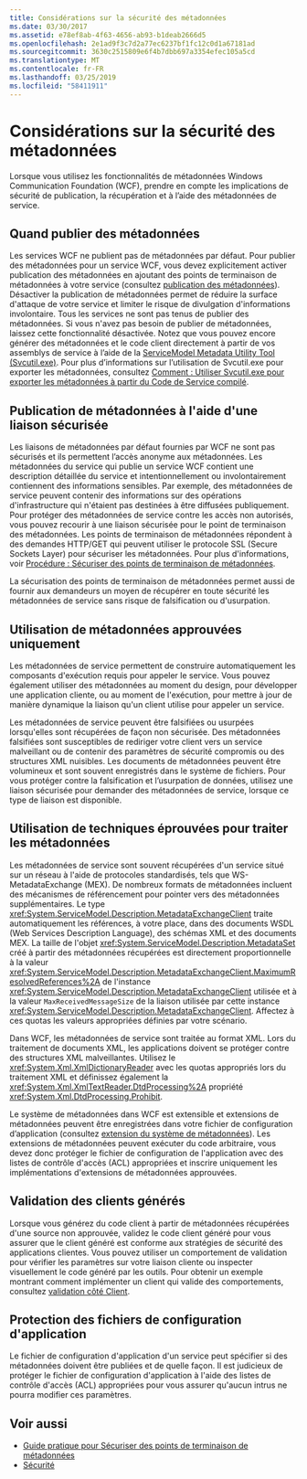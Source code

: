 ```yaml
---
title: Considérations sur la sécurité des métadonnées
ms.date: 03/30/2017
ms.assetid: e78ef8ab-4f63-4656-ab93-b1deab2666d5
ms.openlocfilehash: 2e1ad9f3c7d2a77ec6237bf1fc12c0d1a67181ad
ms.sourcegitcommit: 3630c2515809e6f4b7dbb697a3354efec105a5cd
ms.translationtype: MT
ms.contentlocale: fr-FR
ms.lasthandoff: 03/25/2019
ms.locfileid: "58411911"
---
```

# <a name="security-considerations-with-metadata"></a>Considérations sur la sécurité des métadonnées
Lorsque vous utilisez les fonctionnalités de métadonnées Windows Communication Foundation (WCF), prendre en compte les implications de sécurité de publication, la récupération et à l’aide des métadonnées de service.  
  
## <a name="when-to-publish-metadata"></a>Quand publier des métadonnées  
 Les services WCF ne publient pas de métadonnées par défaut. Pour publier des métadonnées pour un service WCF, vous devez explicitement activer publication des métadonnées en ajoutant des points de terminaison de métadonnées à votre service (consultez [publication des métadonnées](../../../../docs/framework/wcf/feature-details/publishing-metadata.md)). Désactiver la publication de métadonnées permet de réduire la surface d'attaque de votre service et limiter le risque de divulgation d'informations involontaire. Tous les services ne sont pas tenus de publier des métadonnées. Si vous n'avez pas besoin de publier de métadonnées, laissez cette fonctionnalité désactivée. Notez que vous pouvez encore générer des métadonnées et le code client directement à partir de vos assemblys de service à l’aide de la [ServiceModel Metadata Utility Tool (Svcutil.exe)](../../../../docs/framework/wcf/servicemodel-metadata-utility-tool-svcutil-exe.md). Pour plus d’informations sur l’utilisation de Svcutil.exe pour exporter les métadonnées, consultez [Comment : Utiliser Svcutil.exe pour exporter les métadonnées à partir du Code de Service compilé](../../../../docs/framework/wcf/feature-details/how-to-use-svcutil-exe-to-export-metadata-from-compiled-service-code.md).  
  
## <a name="publishing-metadata-using-a-secure-binding"></a>Publication de métadonnées à l'aide d'une liaison sécurisée  
 Les liaisons de métadonnées par défaut fournies par WCF ne sont pas sécurisés et ils permettent l’accès anonyme aux métadonnées. Les métadonnées du service qui publie un service WCF contient une description détaillée du service et intentionnellement ou involontairement contiennent des informations sensibles. Par exemple, des métadonnées de service peuvent contenir des informations sur des opérations d'infrastructure qui n'étaient pas destinées à être diffusées publiquement. Pour protéger des métadonnées de service contre les accès non autorisés, vous pouvez recourir à une liaison sécurisée pour le point de terminaison des métadonnées. Les points de terminaison de métadonnées répondent à des demandes HTTP/GET qui peuvent utiliser le protocole SSL (Secure Sockets Layer) pour sécuriser les métadonnées. Pour plus d'informations, voir [Procédure : Sécuriser des points de terminaison de métadonnées](../../../../docs/framework/wcf/feature-details/how-to-secure-metadata-endpoints.md).  
  
 La sécurisation des points de terminaison de métadonnées permet aussi de fournir aux demandeurs un moyen de récupérer en toute sécurité les métadonnées de service sans risque de falsification ou d'usurpation.  
  
## <a name="using-only-trusted-metadata"></a>Utilisation de métadonnées approuvées uniquement  
 Les métadonnées de service permettent de construire automatiquement les composants d'exécution requis pour appeler le service. Vous pouvez également utiliser des métadonnées au moment du design, pour développer une application cliente, ou au moment de l'exécution, pour mettre à jour de manière dynamique la liaison qu'un client utilise pour appeler un service.  
  
 Les métadonnées de service peuvent être falsifiées ou usurpées lorsqu'elles sont récupérées de façon non sécurisée. Des métadonnées falsifiées sont susceptibles de rediriger votre client vers un service malveillant ou de contenir des paramètres de sécurité compromis ou des structures XML nuisibles. Les documents de métadonnées peuvent être volumineux et sont souvent enregistrés dans le système de fichiers. Pour vous protéger contre la falsification et l’usurpation de données, utilisez une liaison sécurisée pour demander des métadonnées de service, lorsque ce type de liaison est disponible.  
  
## <a name="using-safe-techniques-for-processing-metadata"></a>Utilisation de techniques éprouvées pour traiter les métadonnées  
 Les métadonnées de service sont souvent récupérées d'un service situé sur un réseau à l'aide de protocoles standardisés, tels que WS-MetadataExchange (MEX). De nombreux formats de métadonnées incluent des mécanismes de référencement pour pointer vers des métadonnées supplémentaires. Le type <xref:System.ServiceModel.Description.MetadataExchangeClient> traite automatiquement les références, à votre place, dans des documents WSDL (Web Services Description Language), des schémas XML et des documents MEX. La taille de l'objet <xref:System.ServiceModel.Description.MetadataSet> créé à partir des métadonnées récupérées est directement proportionnelle à la valeur <xref:System.ServiceModel.Description.MetadataExchangeClient.MaximumResolvedReferences%2A> de l'instance <xref:System.ServiceModel.Description.MetadataExchangeClient> utilisée et à la valeur `MaxReceivedMessageSize` de la liaison utilisée par cette instance <xref:System.ServiceModel.Description.MetadataExchangeClient>. Affectez à ces quotas les valeurs appropriées définies par votre scénario.  
  
 Dans WCF, les métadonnées de service sont traitée au format XML. Lors du traitement de documents XML, les applications doivent se protéger contre des structures XML malveillantes. Utilisez le <xref:System.Xml.XmlDictionaryReader> avec les quotas appropriés lors du traitement XML et définissez également la <xref:System.Xml.XmlTextReader.DtdProcessing%2A> propriété <xref:System.Xml.DtdProcessing.Prohibit>.  
  
 Le système de métadonnées dans WCF est extensible et extensions de métadonnées peuvent être enregistrées dans votre fichier de configuration d’application (consultez [extension du système de métadonnées](../../../../docs/framework/wcf/extending/extending-the-metadata-system.md)). Les extensions de métadonnées peuvent exécuter du code arbitraire, vous devez donc protéger le fichier de configuration de l'application avec des listes de contrôle d'accès (ACL) appropriées et inscrire uniquement les implémentations d'extensions de métadonnées approuvées.  
  
## <a name="validating-generated-clients"></a>Validation des clients générés  
 Lorsque vous générez du code client à partir de métadonnées récupérées d'une source non approuvée, validez le code client généré pour vous assurer que le client généré est conforme aux stratégies de sécurité des applications clientes. Vous pouvez utiliser un comportement de validation pour vérifier les paramètres sur votre liaison cliente ou inspecter visuellement le code généré par les outils. Pour obtenir un exemple montrant comment implémenter un client qui valide des comportements, consultez [validation côté Client](../../../../docs/framework/wcf/samples/client-validation.md).  
  
## <a name="protecting-application-configuration-files"></a>Protection des fichiers de configuration d'application  
 Le fichier de configuration d'application d'un service peut spécifier si des métadonnées doivent être publiées et de quelle façon. Il est judicieux de protéger le fichier de configuration d'application à l'aide des listes de contrôle d'accès (ACL) appropriées pour vous assurer qu'aucun intrus ne pourra modifier ces paramètres.  
  
## <a name="see-also"></a>Voir aussi
- [Guide pratique pour Sécuriser des points de terminaison de métadonnées](../../../../docs/framework/wcf/feature-details/how-to-secure-metadata-endpoints.md)
- [Sécurité](../../../../docs/framework/wcf/feature-details/security.md)
